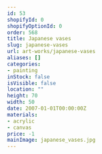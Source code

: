 ```yaml
---
id: 53
shopifyId: 0
shopifyOptionId: 0
order: 568
title: Japanese vases
slug: japanese-vases
url: art-works/japanese-vases
aliases: []
categories:
- painting
inStock: false
isVisible: false
location: ""
height: 70
width: 50
date: 2007-01-01T00:00:00Z
materials:
- acrylic
- canvas
price: -1
mainImage: japanese_vases.jpg
---
```

